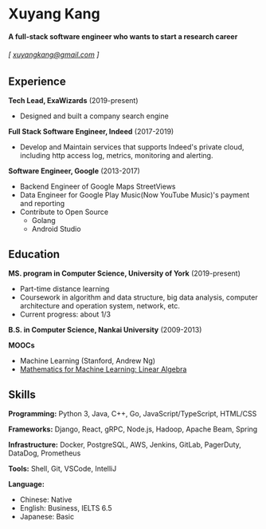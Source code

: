 Xuyang Kang
======

#### A full-stack software engineer who wants to start a research career
###### [ [xuyangkang@gmail.com](mailto:xuyangkang@gmail.com) ]

Experience
---------
**Tech Lead, ExaWizards** (2019-present)

- Designed and built a company search engine

**Full Stack Software Engineer, Indeed** (2017-2019)

- Develop and Maintain services that supports Indeed's private cloud, including http access log, metrics, monitoring and alerting.

**Software Engineer, Google** (2013-2017)

- Backend Engineer of Google Maps StreetViews
- Data Engineer for Google Play Music(Now YouTube Music)'s payment and reporting
- Contribute to Open Source
  - Golang
  - Android Studio



Education
---------
**MS. program in Computer Science, University of York** (2019-present)

- Part-time distance learning
- Coursework in algorithm and data structure, big data analysis, computer architecture and operation system, network, etc.
- Current progress: about 1/3

**B.S. in Computer Science, Nankai University** (2009-2013)

**MOOCs**

- Machine Learning (Stanford, Andrew Ng)
- [Mathematics for Machine Learning: Linear Algebra](https://coursera.org/share/f7b2a5490da199784863314e386667aa)


Skills
------
**Programming:** Python 3, Java, C++, Go, JavaScript/TypeScript, HTML/CSS

**Frameworks:** Django, React, gRPC, Node.js, Hadoop, Apache Beam, Spring

**Infrastructure:** Docker, PostgreSQL, AWS, Jenkins, GitLab, PagerDuty, DataDog, Prometheus

**Tools:** Shell, Git, VSCode, IntelliJ

**Language:**

- Chinese: Native
- English: Business, IELTS 6.5
- Japanese: Basic
